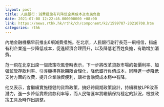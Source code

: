 ```yaml
---
layout: post
title: 人民銀行：減費措施有利降低企業成本及市民負擔
date: 2021-07-08 12:22:46.000000000 +08:00
link: https://news.rthk.hk/rthk/ch/component/k2/1599787-20210708.htm
categories: rthk
---
```


內地金融機構早前推出6項減費措施。在北京，人民銀行副行長范一飛相信，措施有利企業進一步降低成本，促進經濟合理回升，以及降低老百姓負擔，有助增加消費。

范一飛在北京出席一個政策吹風會時表示，下一步將改革貸款市場的報價利率、加强監管存款利率、引導機構存款期限合理化，降低銀行負債成本，同時進一步降低支付方面的收費，提升企業融資便利，讓社會融資成本穩中有降。

他又表示，會繼續實施穩健的貨幣政策，搞好跨周期政策設計，持續釋放LPR改革潛力，進一步降低實際貸款利率等，而人民幣匯率將繼續保持穩定的狀況，根據政策工具及時作出調整。
